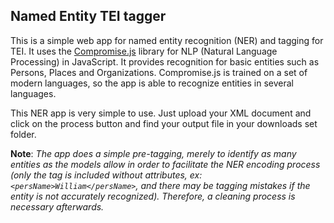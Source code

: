 ## Named Entity TEI tagger

This is a simple web app for named entity recognition (NER) and tagging for TEI. It uses the [Compromise.js](https://github.com/spencermountain/compromise) library for NLP (Natural Language Processing) in JavaScript. It provides recognition for basic entities such as Persons, Places and Organizations. Compromise.js is trained on a set of modern languages, so the app is able to recognize entities in several languages.

This NER app is very simple to use. Just upload your XML document and click on the process button and find your output file in your downloads set folder. 

**Note**: *The app does a simple pre-tagging, merely to identify as many entities as the models allow in order to facilitate the NER encoding process (only the tag is included without attributes, ex: ```<persName>William</persName>```, and there may be tagging mistakes if the entity is not accurately recognized). Therefore, a cleaning process is necessary afterwards.* 